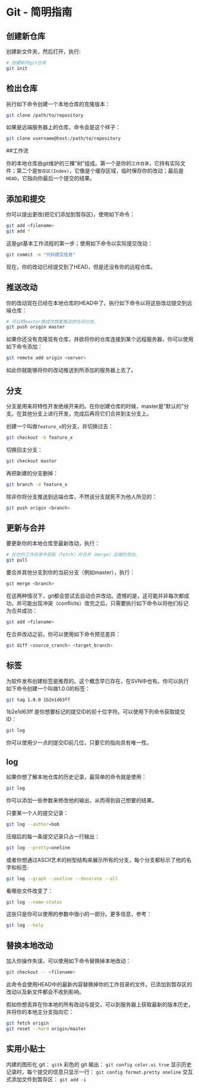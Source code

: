 # Git - 简明指南

## 创建新仓库

创建新文件夹，然后打开，执行:

```bash
# 创建新的git仓库
git init    
```

## 检出仓库

执行如下命令创建一个本地仓库的克隆版本：

```bash
git clone /path/to/repository
```

如果是远端服务器上的仓库，命令会是这个样子：

```bash
git clone username@host:/path/to/repository
```

##工作流

你的本地仓库由git维护的三棵“树”组成。第一个是你的`工作目录`，它持有实际文件；第二个是`暂存区(Index)`，它像是个缓存区域，临时保存你的改动；最后是`HEAD`，它指向你最后一个提交的结果。

## 添加和提交

你可以提出更改(把它们添加到暂存区)，使用如下命令：

```bash
git add <filename>
git add *
```

这是git基本工作流程的第一步；使用如下命令以实际提交改动：

```bash
git commit -m "代码提交信息"
```

现在，你的改动已经提交到了HEAD，但是还没有你的远程仓库。

## 推送改动

你的改动现在已经在本地仓库的HEAD中了。执行如下命令以将这些改动提交到远端仓库：

```bash
# 可以把master换成你想要推送的任何分支。
git push origin master
```

如果你还没有克隆现有仓库，并欲将你的仓库连接到某个远程服务器，你可以使用如下命令添加：

```bash
git remote add origin <server>
```

如此你就能够将你的改动推送到所添加的服务器上去了。

## 分支

分支是用来将特性开发绝缘开来的。在你创建仓库的时候，master是“默认的”分支。在其他分支上进行开发，完成后再将它们合并到主分支上。

创建一个叫做`feature_x`的分支，并切换过去：

```bash
git checkout -b feature_x
```

切换回主分支：

```bash
git checkout master
```

再把新建的分支删掉：

```bash
git branch -d feature_x
```

除非你将分支推送到远端仓库，不然该分支就死不为他人所见的：

```bash
git push origin <branch>
```

## 更新与合并

要更新你的本地仓库至最新改动，执行：

```bash
# 在你的工作目录中获取（fetch）并合并（merge）远端的改动。
git pull
```

要合并其他分支到你的当前分支（例如master），执行：

```bash
git merge <branch>
```

在这两种情况下，git都会尝试去自动合并改动。遗憾的是，这可能并非每次都成功，并可能出现冲突（conflicts）改完之后，只需要执行如下命令以将他们标记为合并成功：

```bash
git add <filename>
```

在合并改动之前，你可以使用如下命令预览差异：

```bash
git diff <source_cranch> <target_branch>
```

## 标签

为软件发布创建标签是推荐的。这个概念早已存在，在SVN中也有。你可以执行如下命令创建一个叫做1.0.0的标签：

```bash
git tag 1.0.0 1b2e1d63ff
```

1b2e1d63ff 是你想要标记的提交ID的前十位字符。可以使用下列命令获取提交ID：

```bash
git log
```

你可以使用少一点的提交ID前几位，只要它的指向具有唯一性。

## log

如果你想了解本地仓库的历史记录，最简单的命令就是使用：

```bash
git log
```

你可以添加一些参数来修改他的输出，从而得到自己想要的结果。

只要某一个人的提交记录：

```bash
git log --author=bob
```

压缩后的每一条提交记录只占一行输出：

```bash
git log --pretty=oneline
```

或者你想通过ASCII艺术的树型结构来展示所有的分支，每个分支都标示了他的名字和标签:

```bash
git log --graph --oneline --decorate --all
```

看哪些文件改变了：

```bash
git log --name-status 
```

这些只是你可以使用的参数中很小的一部分。更多信息，参考：

```bash
git log --help
```

## 替换本地改动

加入你操作失误，可以使用如下命令替换掉本地改动：

```bash
git checkout -- <filename>
```

此命令会使用HEAD中的最新内容替换掉你的工作目录的文件。已添加到暂存区的改动以及新文件都会不收到影响。

假如你想丢弃在你本地的所有改动与提交，可以到服务器上获取最新的版本历史，并将你的本地主分支指向它：

```bash
git fetch origin
git reset --hard origin/master
```

## 实用小贴士

内建的图形化 git：
`gitk`
彩色的 git 输出：
`git config color.ui true`
显示历史记录时，每个提交的信息只显示一行：
`git config format.pretty oneline`
交互式添加文件到暂存区：
`git add -i`

